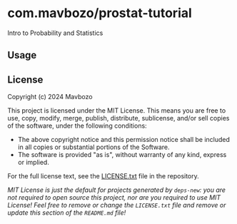# com.mavbozo/prostat-tutorial

Intro to Probability and Statistics

## Usage


## License

Copyright (c) 2024 Mavbozo

This project is licensed under the MIT License. This means you are free to use,
copy, modify, merge, publish, distribute, sublicense, and/or sell copies of the
software, under the following conditions:

- The above copyright notice and this permission notice shall be included in all
  copies or substantial portions of the Software.
- The software is provided "as is", without warranty of any kind, express or
  implied.

For the full license text, see the [LICENSE.txt](LICENSE.txt) file in the repository.

_MIT License is just the default for projects generated by `deps-new`: you are not_
_required to open source this project, nor are you required to use MIT License!_
_Feel free to remove or change the `LICENSE.txt` file and remove or update this_
_section of the `README.md` file!_
